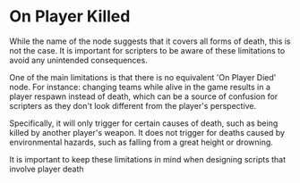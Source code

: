 # On Player Killed

While the name of the node suggests that it covers all forms of death, this is not the case. It is important for scripters to be aware of these limitations to avoid any unintended consequences.

One of the main limitations is that there is no equivalent 'On Player Died' node. For instance: changing teams while alive in the game results in a player respawn instead of death, which can be a source of confusion for scripters as they don't look different from the player's perspective.

Specifically, it will only trigger for certain causes of death, such as being killed by another player's weapon. It does not trigger for deaths caused by environmental hazards, such as falling from a great height or drowning.

It is important to keep these limitations in mind when designing scripts that involve player death